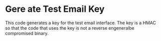 # Gere ate Test Email Key

This code generates a key for the test email interface.  The key is a HMAC so that the code that uses the key 
is not a reverse engeneralbe compromised binary.

